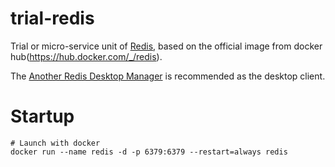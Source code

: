 # trial-redis

Trial or micro-service unit of [Redis](https://redis.io/docs/), based on the official image from docker hub(https://hub.docker.com/_/redis).

The [Another Redis Desktop Manager](https://github.com/qishibo/AnotherRedisDesktopManager) is recommended as the desktop client.

# Startup

```
# Launch with docker
docker run --name redis -d -p 6379:6379 --restart=always redis
```
